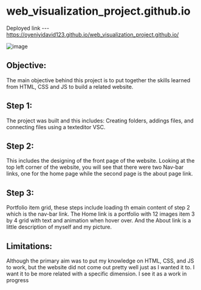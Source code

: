# web_visualization_project.github.io
Deployed link ---  https://oyeniyidavid123.github.io/web_visualization_project.github.io/


![image](https://user-images.githubusercontent.com/57304123/88911687-0c40b400-d213-11ea-94ee-a1a75b56cd10.png)
## Objective:
The main objective behind this project is to put together the skills learned from HTML, CSS and JS to build a related website.

## Step 1:
The project was built and this includes: Creating folders, addings files, and connecting files using a texteditor VSC.

## Step 2:
This includes the designing of the front page of the website. Looking at the top left corner of the website, you will see that there were two Nav-bar links, one for the home page while the second page is the about page link. 

## Step 3:
Portfolio item grid, these steps include loading th emain content of step 2 which is the nav-bar link. The Home link is a portfolio with 12 images item 3 by 4 grid with text and animation when hover over. And the About link is a little description of myself and my picture.

## Limitations:
Although the primary aim was to put my knowledge on HTML, CSS, and JS to work, but  the website did not come out pretty well just as I wanted it to. I want it to be more
related with a specific dimension. I see it as a work in progress
